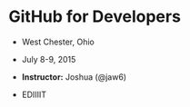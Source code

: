 # GitHub for Developers

* West Chester, Ohio
* July 8-9, 2015
* **Instructor:** Joshua (@jaw6)

* EDIIIIT
